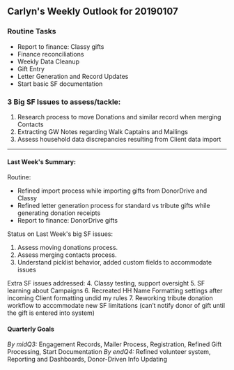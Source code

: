 ## Carlyn's Weekly Outlook for 20190107

### Routine Tasks
 - Report to finance: Classy gifts  
 - Finance reconciliations
 - Weekly Data Cleanup
 - Gift Entry
 - Letter Generation and Record Updates
 - Start basic SF documentation

### 3 Big SF Issues to assess/tackle: 
1. Research process to move Donations and similar record when merging Contacts
2. Extracting GW Notes regarding Walk Captains and Mailings
3. Assess household data discrepancies resulting from Client data import


---
#### Last Week's Summary:
Routine: 
- Refined import process while importing gifts from DonorDrive and Classy
- Refined letter generation process for standard vs tribute gifts while generating donation receipts
- Report to finance: DonorDrive gifts  

Status on Last Week's big SF issues: 
1. Assess moving donations process.
2. Assess merging contacts process. 
3. Understand picklist behavior, added custom fields to accommodate issues

Extra SF issues addressed:
4.  Classy testing, support oversight
5.  SF learning about Campaigns
6. Recreated HH Name Formatting settings after incoming Client formatting undid my  rules
7.  Reworking tribute donation workflow to accommodate new SF limitations (can’t notify donor of gift until the gift is entered into system)

#### Quarterly Goals
*By midQ3:* Engagement Records, Mailer Process, Registration, Refined Gift Processing, Start Documentation
*By endQ4:* Refined volunteer system, Reporting and Dashboards, Donor-Driven Info Updating
<!--stackedit_data:
eyJoaXN0b3J5IjpbNzkzOTE0NjE0XX0=
-->